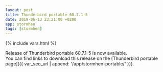 ```yaml
---
layout: post
title: Thunderbird portable 60.7.1-5
date: 2019-06-13 23:21:00 +0200
app: stormhen
tags: [stormhen]
---
```

{% include vars.html %}

Release of Thunderbird portable 60.7.1-5 is now available.<br />
You can find links to download this release on the [Thunderbird portable page]({{ var_seo_url | append: '/app/stormhen-portable/' }}).
